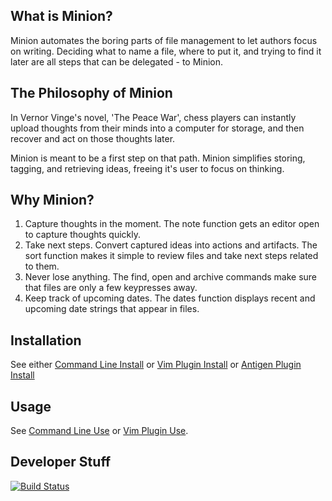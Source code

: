 ## What is Minion?

Minion automates the boring parts of file management to let authors focus on writing. Deciding what to name a file, where to put it, and trying to find it later are all steps that can be delegated - to Minion.

## The Philosophy of Minion 

In Vernor Vinge's novel, 'The Peace War', chess players can instantly upload thoughts from their minds into a computer for storage, and then recover and act on those thoughts later. 

Minion is meant to be a first step on that path. Minion simplifies storing, tagging, and retrieving ideas, freeing it's user to focus on thinking.

## Why Minion?

1. Capture thoughts in the moment. The note function gets an editor open to capture thoughts quickly.
2. Take next steps. Convert captured ideas into actions and artifacts. The sort function makes it simple to review files and take next steps related to them.
3. Never lose anything. The find, open and archive commands make sure that files are only a few keypresses away.
4. Keep track of upcoming dates. The dates function displays recent and upcoming date strings that appear in files.

## Installation

See either [Command Line Install](https://github.com/edthedev/minion/wiki/Install) or [Vim Plugin Install](https://github.com/edthedev/minion/wiki/Install_Vim_Plugin) or [Antigen Plugin Install](https://github.com/edthedev/minion/wiki/Antigen)

## Usage

See [Command Line Use](https://github.com/edthedev/minion/wiki/Command_Line_Use) or [Vim Plugin Use](https://github.com/edthedev/minion/wiki/Vim_Plugin_Use).

## Developer Stuff

[![Build Status](https://travis-ci.org/edthedev/minion.svg?branch=develop)](https://travis-ci.org/edthedev/minion)


